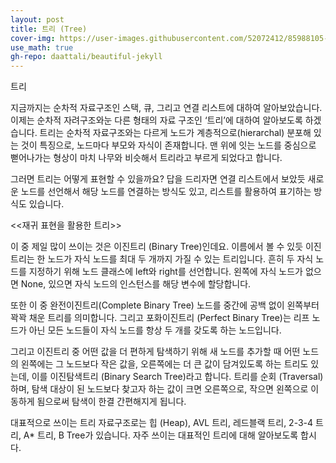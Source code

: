 ```yaml
---
layout: post
title: 트리 (Tree)
cover-img: https://user-images.githubusercontent.com/52072412/85988105-8a017c00-ba29-11ea-9ecd-eda9191a2ce7.jpg
use_math: true
gh-repo: daattali/beautiful-jekyll
---
```


트리

지금까지는 순차적 자료구조인 스택, 큐, 그리고 연결 리스트에 대하여 알아보았습니다. 이제는 순차적 자려구조와눈 다른 형태의 자료 구조인 ‘트리’에 대하여 알아보도록 하겠습니다. 트리는 순차적 자료구조와는 다르게 노드가 계층적으로(hierarchal) 분포해 있는 것이 특징으로, 노드마다 부모와 자식이 존재합니다. 맨 위에 잇는 노드를 중심으로 뻗어나가는 형상이 마치 나무와 비슷해서 트리라고 부르게 되었다고 합니다.

그러면 트리는 어떻게 표현할 수 있을까요? 답을 드리자면 연결 리스트에서 보았듯 새로운 노드를 선언해서 해당 노드를 연결하는 방식도 있고, 리스트를 활용하여 표기하는 방식도 있습니다.

<<재귀 표현을 활용한 트리>>

이 중 제일 많이 쓰이는 것은 이진트리 (Binary Tree)인데요. 이름에서 볼 수 있듯 이진트리는 한 노드가 자식 노드를 최대 두 개까지 가질 수 있는 트리입니다. 흔히 두 자식 노드를 지정하기 위해 노드 클래스에 left와 right를 선언합니다. 왼쪽에 자식 노드가 없으면 None, 있으면 자식 노드의 인스턴스를 해당 변수에 할당합니다.

또한 이 중 완전이진트리(Complete Binary Tree) 노드를 중간에 공백 없이 왼쪽부터 꽉꽉 채운 트리를 의미합니다. 그리고 포화이진트리 (Perfect Binary Tree)는 리프 노드가 아닌 모든 노드들이 자식 노드를 항상 두 개를 갖도록 하는 노드입니다.

그리고 이진트리 중 어떤 값을 더 편하게 탐색하기 위해 새 노드를 추가할 때 어떤 노드의 왼쪽에는 그 노드보다 작은 값을, 오른쪽에는 더 큰 값이 담겨있도록 하는 트리도 있는데, 이를 이진탐색트리 (Binary Search Tree)라고 합니다. 트리를 순회 (Traversal)하며, 탐색 대상이 된 노드보다 찾고자 하는 값이 크면 오른쪽으로, 작으면 왼쪽으로 이동하게 됨으로써 탐색이 한결 간편해지게 됩니다.

대표적으로 쓰이는 트리 자료구조로는 힙 (Heap), AVL 트리, 레드블랙 트리, 2-3-4 트리, A* 트리, B Tree가 있습니다. 자주 쓰이는 대표적인 트리에 대해 알아보도록 합시다.
